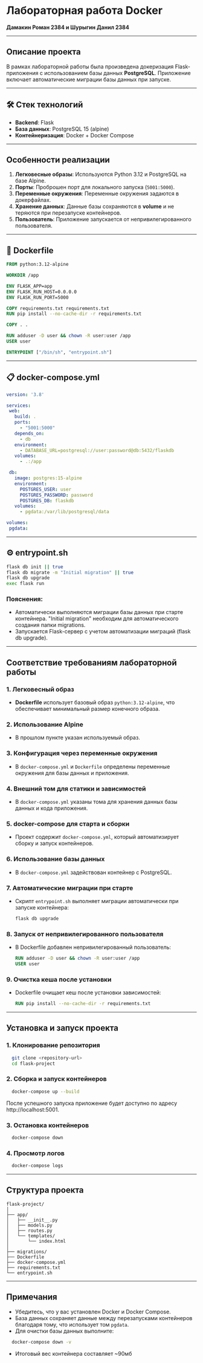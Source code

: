 # Лабораторная работа Docker  
**Дамакин Роман 2384 и Шурыгин Данил 2384**

---

## Описание проекта
В рамках лабораторной работы была произведена докеризация Flask-приложения с использованием базы данных **PostgreSQL**. Приложение включает автоматические миграции базы данных при запуске. 

---

## 🛠️ Стек технологий
- **Backend**: Flask  
- **База данных**: PostgreSQL 15 (alpine)  
- **Контейнеризация**: Docker + Docker Compose  

---

## Особенности реализации
1. **Легковесные образы**: Используются Python 3.12 и PostgreSQL на базе Alpine.  
2. **Порты**: Проброшен порт для локального запуска (`5001:5000`). 
3. **Переменные окружения**: Переменные окружения задаются в докерфайлах.  
4. **Хранение данных**: Данные базы сохраняются в **volume** и не теряются при перезапуске контейнеров.  
5. **Пользователь**: Приложение запускается от непривилегированного пользователя.   

---

## 📜 Dockerfile
```dockerfile
FROM python:3.12-alpine

WORKDIR /app

ENV FLASK_APP=app
ENV FLASK_RUN_HOST=0.0.0.0
ENV FLASK_RUN_PORT=5000

COPY requirements.txt requirements.txt
RUN pip install --no-cache-dir -r requirements.txt

COPY . .

RUN adduser -D user && chown -R user:user /app
USER user

ENTRYPOINT ["/bin/sh", "entrypoint.sh"]
```

 ---

 ## 📋 docker-compose.yml
 ```yaml
 version: '3.8'

services:
  web:
    build: .
    ports:
      - "5001:5000"
    depends_on:
      - db
    environment:
      - DATABASE_URL=postgresql://user:password@db:5432/flaskdb
    volumes:
      - .:/app

  db:
    image: postgres:15-alpine
    environment:
      POSTGRES_USER: user
      POSTGRES_PASSWORD: password
      POSTGRES_DB: flaskdb
    volumes:
      - pgdata:/var/lib/postgresql/data

volumes:
  pgdata:
```

 ---
  ## ⚙️ entrypoint.sh
```bash
flask db init || true
flask db migrate -m "Initial migration" || true
flask db upgrade
exec flask run
```
 ### Пояснения:
 - Автоматически выполняются миграции базы данных при старте контейнера. "Initial migration" необходим для автоматического создания папки migrations.
 - Запускается Flask-сервер с учетом автоматизации миграций (flask db upgrade).

 ---
## Соответствие требованиям лабораторной работы

### 1. Легковесный образ

- **Dockerfile** использует базовый образ `python:3.12-alpine`, что обеспечивает минимальный размер конечного образа.

### 2. Использование Alpine

- В прошлом пункте указан используемый образ.

### 3. Конфигурация через переменные окружения

- В `docker-compose.yml` и `Dockerfile` определены переменные окружения для базы данных и приложения.

### 4. Внешний том для статики и зависимостей

- В `docker-compose.yml` указаны тома для хранения данных базы данных и кода приложения.

### 5. docker-compose для старта и сборки

- Проект содержит `docker-compose.yml`, который автоматизирует сборку и запуск контейнеров.

### 6. Использование базы данных

- В `docker-compose.yml` задействован контейнер с PostgreSQL.

### 7. Автоматические миграции при старте

- Скрипт `entrypoint.sh` выполняет миграции автоматически при запуске контейнера:
  ```bash
  flask db upgrade
  ```

### 8. Запуск от непривилегированного пользователя

- В Dockerfile добавлен непривилегированный пользователь:
  ```dockerfile
  RUN adduser -D user && chown -R user:user /app
  USER user
  ```

### 9. Очистка кеша после установки

- Dockerfile очищает кеш после установки зависимостей:
  ```dockerfile
  RUN pip install --no-cache-dir -r requirements.txt
  ```

 ---
## Установка и запуск проекта

### 1. Клонирование репозитория

```bash
  git clone <repository-url>
  cd flask-project
```

### 2. Сборка и запуск контейнеров

```bash
  docker-compose up --build
```

После успешного запуска приложение будет доступно по адресу http://localhost:5001.

### 3. Остановка контейнеров

```bash
  docker-compose down
```

### 4. Просмотр логов

```bash
  docker-compose logs
```

 ---
## Структура проекта

```
flask-project/
│
├── app/
│   ├── __init__.py
│   ├── models.py
│   ├── routes.py
│   └── templates/
│       └── index.html
│
├── migrations/
├── Dockerfile
├── docker-compose.yml
├── requirements.txt
└── entrypoint.sh
```

 ---
## Примечания

- Убедитесь, что у вас установлен Docker и Docker Compose.
- База данных сохраняет данные между перезапусками контейнеров благодаря тому, что использует том `pgdata`.
- Для очистки базы данных выполните:

```bash
  docker-compose down -v
```

- Итоговый вес контейнера составляет ~90мб

